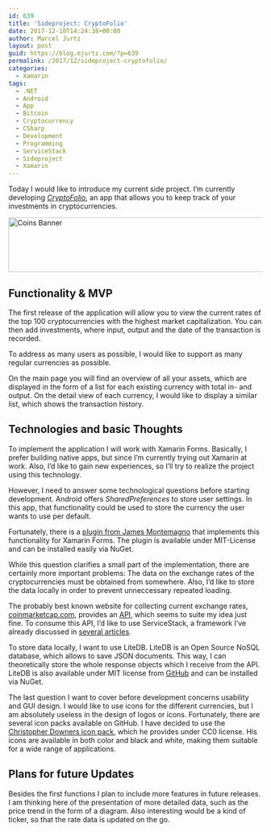 ```yaml
---
id: 639
title: 'Sideproject: CryptoFolio'
date: 2017-12-10T14:24:38+00:00
author: Marcel Jurtz
layout: post
guid: https://blog.mjurtz.com/?p=639
permalink: /2017/12/sideproject-cryptofolio/
categories:
  - Xamarin
tags:
  - .NET
  - Android
  - App
  - Bitcoin
  - Cryptocurrency
  - CSharp
  - Development
  - Programming
  - ServiceStack
  - Sideproject
  - Xamarin
---
```

Today I would like to introduce my current side project. I&#8217;m currently developing [_CryptoFolio_](https://github.com/MarcelJurtz/CryptoFolio), an app that allows you to keep track of your investments in cryptocurrencies.

<img src="https://i0.wp.com/blog.mjurtz.com/wp-content/uploads/2017/12/Coin_banner.png?resize=750%2C108&#038;ssl=1" alt="Coins Banner" class="aligncenter wp-image-642 size-full" width="750" height="108" srcset="https://i0.wp.com/blog.mjurtz.com/wp-content/uploads/2017/12/Coin_banner.png?w=888&ssl=1 888w, https://i0.wp.com/blog.mjurtz.com/wp-content/uploads/2017/12/Coin_banner.png?resize=500%2C72&ssl=1 500w" sizes="(max-width: 750px) 100vw, 750px" data-recalc-dims="1" />

## Functionality & MVP

The first release of the application will allow you to view the current rates of the top 100 cryptocurrencies with the highest market capitalization. You can then add investments, where input, output and the date of the transaction is recorded.

To address as many users as possible, I would like to support as many regular currencies as possible.

On the main page you will find an overview of all your assets, which are displayed in the form of a list for each existing currency with total in- and output. On the detail view of each currency, I would like to display a similar list, which shows the transaction history.

## Technologies and basic Thoughts

To implement the application I will work with Xamarin Forms. Basically, I prefer building native apps, but since I&#8217;m currently trying out Xamarin at work. Also, I&#8217;d like to gain new experiences, so I&#8217;ll try to realize the project using this technology.

However, I need to answer some technological questions before starting development. Android offers _SharedPreferences_ to store user settings. In this app, that functionality could be used to store the currency the user wants to use per default.

Fortunately, there is a [plugin from James Montemagno](https://github.com/jamesmontemagno/SettingsPlugin) that implements this functionality for Xamarin Forms. The plugin is available under MIT-License and can be installed easily via NuGet.

While this question clarifies a small part of the implementation, there are certainly more important problems: The data on the exchange rates of the cryptocurrencies must be obtained from somewhere. Also, I&#8217;d like to store the data locally in order to prevent unneccessary repeated loading.

The probably best known website for collecting current exchange rates, [coinmarketcap.com](https://coinmarketcap.com/), provides an [API](https://coinmarketcap.com/api/), which seems to suite my idea just fine. To consume this API, I&#8217;d like to use ServiceStack, a framework I&#8217;ve already discussed in [several articles](https://blog.mjurtz.com/2017/11/what-is-servicestack/).

To store data locally, I want to use LiteDB. LiteDB is an Open Source NoSQL database, which allows to save JSON documents. This way, I can theoretically store the whole response objects which I receive from the API. LiteDB is also available under MIT license from [GitHub](https://github.com/mbdavid/LiteDB) and can be installed via NuGet.

The last question I want to cover before development concerns usability and GUI design. I would like to use icons for the different currencies, but I am absolutely useless in the design of logos or icons. Fortunately, there are several icon packs available on GitHub. I have decided to use the [Christopher Downers icon pack](https://github.com/cjdowner/cryptocurrency-icons), which he provides under CC0 license. His icons are available in both color and black and white, making them suitable for a wide range of applications.

## Plans for future Updates

Besides the first functions I plan to include more features in future releases. I am thinking here of the presentation of more detailed data, such as the price trend in the form of a diagram. Also interesting would be a kind of ticker, so that the rate data is updated on the go.